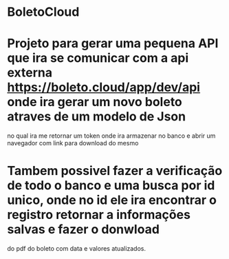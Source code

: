 # BoletoCloud
# Projeto para gerar uma pequena API que ira se comunicar com a api externa https://boleto.cloud/app/dev/api onde ira gerar um novo boleto atraves de um modelo de Json
no qual ira me retornar um token onde ira armazenar no banco e abrir um navegador com link para download do mesmo
# Tambem possivel fazer a verificação de todo o banco e uma busca por id unico, onde no id ele ira encontrar o registro retornar a informações salvas e fazer o donwload
do pdf do boleto com data e valores atualizados.
